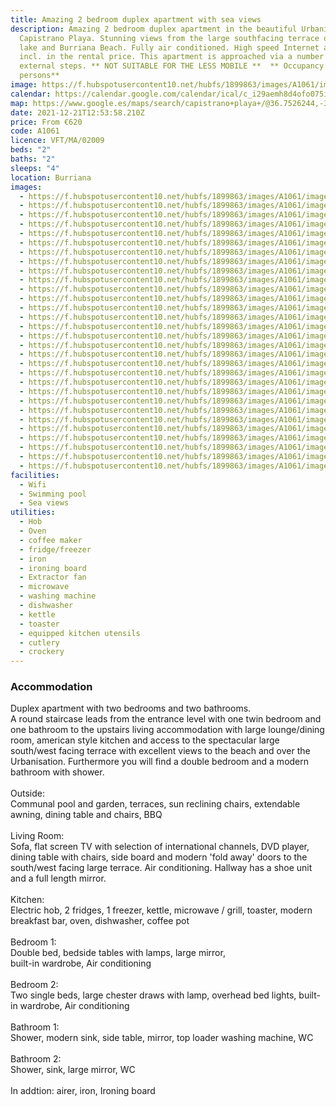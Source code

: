 ```yaml
---
title: Amazing 2 bedroom duplex apartment with sea views
description: Amazing 2 bedroom duplex apartment in the beautiful Urbanisation of
  Capistrano Playa. Stunning views from the large southfacing terrace over the
  lake and Burriana Beach. Fully air conditioned. High speed Internet and AC
  incl. in the rental price. This apartment is approached via a number of
  external steps. ** NOT SUITABLE FOR THE LESS MOBILE **  ** Occupancy is 4
  persons**
image: https://f.hubspotusercontent10.net/hubfs/1899863/images/A1061/image-1.jpg
calendar: https://calendar.google.com/calendar/ical/c_i29aemh8d4ofo075i392dlq1a8%40group.calendar.google.com/public/basic.ics
map: https://www.google.es/maps/search/capistrano+playa+/@36.7526244,-3.867292,18.6z
date: 2021-12-21T12:53:58.210Z
price: From €620
code: A1061
licence: VFT/MA/02009
beds: "2"
baths: "2"
sleeps: "4"
location: Burriana
images:
  - https://f.hubspotusercontent10.net/hubfs/1899863/images/A1061/image-1.jpg
  - https://f.hubspotusercontent10.net/hubfs/1899863/images/A1061/image-2.jpg
  - https://f.hubspotusercontent10.net/hubfs/1899863/images/A1061/image-3.jpg
  - https://f.hubspotusercontent10.net/hubfs/1899863/images/A1061/image-4.jpg
  - https://f.hubspotusercontent10.net/hubfs/1899863/images/A1061/image-5.jpg
  - https://f.hubspotusercontent10.net/hubfs/1899863/images/A1061/image-6.jpg
  - https://f.hubspotusercontent10.net/hubfs/1899863/images/A1061/image-7.jpg
  - https://f.hubspotusercontent10.net/hubfs/1899863/images/A1061/image-8.jpg
  - https://f.hubspotusercontent10.net/hubfs/1899863/images/A1061/image-9.jpg
  - https://f.hubspotusercontent10.net/hubfs/1899863/images/A1061/image-10.jpg
  - https://f.hubspotusercontent10.net/hubfs/1899863/images/A1061/image-11.jpg
  - https://f.hubspotusercontent10.net/hubfs/1899863/images/A1061/image-12.jpg
  - https://f.hubspotusercontent10.net/hubfs/1899863/images/A1061/image-13.jpg
  - https://f.hubspotusercontent10.net/hubfs/1899863/images/A1061/image-14.jpg
  - https://f.hubspotusercontent10.net/hubfs/1899863/images/A1061/image-15.jpg
  - https://f.hubspotusercontent10.net/hubfs/1899863/images/A1061/image-16.jpg
  - https://f.hubspotusercontent10.net/hubfs/1899863/images/A1061/image-17.jpg
  - https://f.hubspotusercontent10.net/hubfs/1899863/images/A1061/image-18.jpg
  - https://f.hubspotusercontent10.net/hubfs/1899863/images/A1061/image-19.jpg
  - https://f.hubspotusercontent10.net/hubfs/1899863/images/A1061/image-20.jpg
  - https://f.hubspotusercontent10.net/hubfs/1899863/images/A1061/image-21.jpg
  - https://f.hubspotusercontent10.net/hubfs/1899863/images/A1061/image-22.jpg
  - https://f.hubspotusercontent10.net/hubfs/1899863/images/A1061/image-23.jpg
  - https://f.hubspotusercontent10.net/hubfs/1899863/images/A1061/image-24.jpg
  - https://f.hubspotusercontent10.net/hubfs/1899863/images/A1061/image-25.jpg
  - https://f.hubspotusercontent10.net/hubfs/1899863/images/A1061/image-26.jpg
  - https://f.hubspotusercontent10.net/hubfs/1899863/images/A1061/image-27.jpg
  - https://f.hubspotusercontent10.net/hubfs/1899863/images/A1061/image-28.jpg
  - https://f.hubspotusercontent10.net/hubfs/1899863/images/A1061/image-29.jpg
  - https://f.hubspotusercontent10.net/hubfs/1899863/images/A1061/image-30.jpg
facilities:
  - Wifi
  - Swimming pool
  - Sea views
utilities:
  - Hob
  - Oven
  - coffee maker
  - fridge/freezer
  - iron
  - ironing board
  - Extractor fan
  - microwave
  - washing machine
  - dishwasher
  - kettle
  - toaster
  - equipped kitchen utensils
  - cutlery
  - crockery
---
```

### Accommodation

Duplex apartment with two bedrooms and two bathrooms.\
A round staircase leads from the entrance level with one twin bedroom and one bathroom to the upstairs living accommodation with large lounge/dining room, american style kitchen and access to the spectacular large south/west facing terrace with excellent views to the beach and over the Urbanisation. Furthermore you will find a double bedroom and a modern bathroom with shower.\
\
Outside:\
Communal pool and garden, terraces, sun reclining chairs, extendable awning, dining table and chairs, BBQ\
\
Living Room:\
Sofa, flat screen TV with selection of international channels, DVD player, dining table with chairs, side board and modern 'fold away' doors to the south/west facing large terrace. Air conditioning. Hallway has a shoe unit and a full length mirror.\
\
Kitchen:\
Electric hob, 2 fridges, 1 freezer, kettle, microwave / grill, toaster, modern breakfast bar, oven, dishwasher, coffee pot\
\
Bedroom 1:\
Double bed, bedside tables with lamps, large mirror,\
built-in wardrobe, Air conditioning\
\
Bedroom 2:\
Two single beds, large chester draws with lamp, overhead bed lights, built-in wardrobe, Air conditioning\
\
Bathroom 1:\
Shower, modern sink, side table, mirror, top loader washing machine, WC\
\
Bathroom 2:\
Shower, sink, large mirror, WC\
\
In addtion: airer, iron, Ironing board